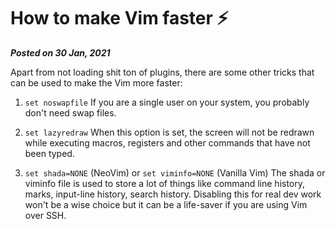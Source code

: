 # How to make Vim faster ⚡️

**_Posted on 30 Jan, 2021_**

Apart from not loading shit ton of plugins, there are some other tricks that can be used to make the Vim more faster:

1. `set noswapfile`
   If you are a single user on your system, you probably don't need swap files.

2. `set lazyredraw`
   When this option is set, the screen will not be redrawn while executing macros, registers and other commands that have not been typed.

3. `set shada=NONE` (NeoVim) or `set viminfo=NONE` (Vanilla Vim)
   The shada or viminfo file is used to store a lot of things like command line history, marks, input-line history, search history.
   Disabling this for real dev work won't be a wise choice but it can be a life-saver if you are using Vim over SSH.

